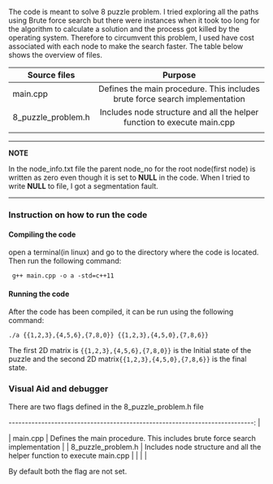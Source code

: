 The code is meant to solve 8 puzzle problem. I tried exploring all the paths using Brute force search but there were instances when it took too long for the algorithm to calculate a solution and the process got killed by the operating system. Therefore to circumvent this problem, I used have cost associated with each node to make the search faster. The table below shows the overview of files.

| Source files       	|                                   Purpose                                   	|
|--------------------	|:---------------------------------------------------------------------------:	|
| main.cpp           	| Defines the main procedure. This includes brute force search implementation 	|
| 8_puzzle_problem.h 	| Includes node structure and all the helper function to execute main.cpp     	|
|                    	|                                                                             	|


---
**NOTE**

In the node_info.txt file the parent node_no for the root node(first node) is written as zero even though it is set to **NULL** in the code. When I tried to write **NULL** to file, I got a segmentation fault.

---


### Instruction on how to run the code

#### Compiling the code
open a terminal(in linux) and go to the directory where the code is located. Then run the following command:
```
 g++ main.cpp -o a -std=c++11
```
#### Running the code
After the code has been compiled, it can be run using the following command:
```
./a {{1,2,3},{4,5,6},{7,8,0}} {{1,2,3},{4,5,0},{7,8,6}}

```
The first 2D matrix is ```{{1,2,3},{4,5,6},{7,8,0}}``` is the Initial state of the puzzle and the second 2D matrix```{{1,2,3},{4,5,0},{7,8,6}}``` is the final state.


### Visual Aid and debugger
There are two flags defined in the 8_puzzle_problem.h file

<!-- | Source files       	|                                   Purpose                                   	|
|--------------------	|: -->---------------------------------------------------------------------------:	|
| main.cpp           	| Defines the main procedure. This includes brute force search implementation 	|
| 8_puzzle_problem.h 	| Includes node structure and all the helper function to execute main.cpp     	|
|                    	|                                                                             	|

By default both the flag are not set.

